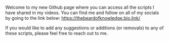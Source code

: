 Welcome to my new Github page where you can access all the scripts I have shared in my videos.
You can find me and follow on all of my socials by going to the link below:
https://thebeardofknowledge.bio.link/

If you would like to add any suggestions or additions (or removals) to any of these scripts, 
please feel free to reach out to me.
